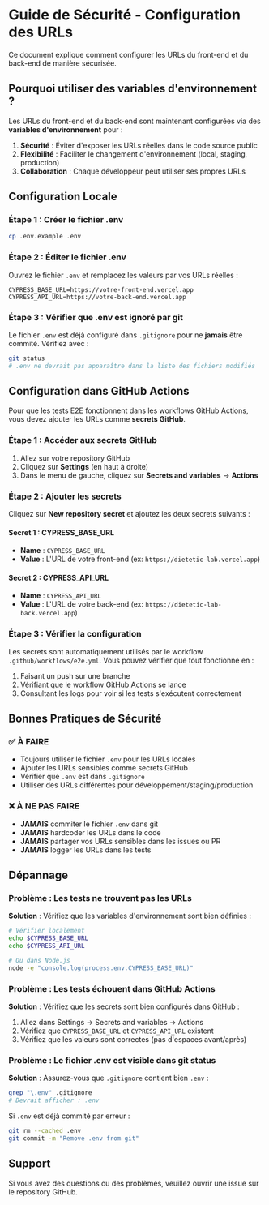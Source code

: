 # Guide de Sécurité - Configuration des URLs

Ce document explique comment configurer les URLs du front-end et du back-end de manière sécurisée.

## Pourquoi utiliser des variables d'environnement ?

Les URLs du front-end et du back-end sont maintenant configurées via des **variables d'environnement** pour :

1. **Sécurité** : Éviter d'exposer les URLs réelles dans le code source public
2. **Flexibilité** : Faciliter le changement d'environnement (local, staging, production)
3. **Collaboration** : Chaque développeur peut utiliser ses propres URLs

## Configuration Locale

### Étape 1 : Créer le fichier .env

```bash
cp .env.example .env
```

### Étape 2 : Éditer le fichier .env

Ouvrez le fichier `.env` et remplacez les valeurs par vos URLs réelles :

```env
CYPRESS_BASE_URL=https://votre-front-end.vercel.app
CYPRESS_API_URL=https://votre-back-end.vercel.app
```

### Étape 3 : Vérifier que .env est ignoré par git

Le fichier `.env` est déjà configuré dans `.gitignore` pour ne **jamais** être commité. Vérifiez avec :

```bash
git status
# .env ne devrait pas apparaître dans la liste des fichiers modifiés
```

## Configuration dans GitHub Actions

Pour que les tests E2E fonctionnent dans les workflows GitHub Actions, vous devez ajouter les URLs comme **secrets GitHub**.

### Étape 1 : Accéder aux secrets GitHub

1. Allez sur votre repository GitHub
2. Cliquez sur **Settings** (en haut à droite)
3. Dans le menu de gauche, cliquez sur **Secrets and variables** → **Actions**

### Étape 2 : Ajouter les secrets

Cliquez sur **New repository secret** et ajoutez les deux secrets suivants :

#### Secret 1 : CYPRESS_BASE_URL
- **Name** : `CYPRESS_BASE_URL`
- **Value** : L'URL de votre front-end (ex: `https://dietetic-lab.vercel.app`)

#### Secret 2 : CYPRESS_API_URL
- **Name** : `CYPRESS_API_URL`
- **Value** : L'URL de votre back-end (ex: `https://dietetic-lab-back.vercel.app`)

### Étape 3 : Vérifier la configuration

Les secrets sont automatiquement utilisés par le workflow `.github/workflows/e2e.yml`. Vous pouvez vérifier que tout fonctionne en :

1. Faisant un push sur une branche
2. Vérifiant que le workflow GitHub Actions se lance
3. Consultant les logs pour voir si les tests s'exécutent correctement

## Bonnes Pratiques de Sécurité

### ✅ À FAIRE

- Toujours utiliser le fichier `.env` pour les URLs locales
- Ajouter les URLs sensibles comme secrets GitHub
- Vérifier que `.env` est dans `.gitignore`
- Utiliser des URLs différentes pour développement/staging/production

### ❌ À NE PAS FAIRE

- **JAMAIS** commiter le fichier `.env` dans git
- **JAMAIS** hardcoder les URLs dans le code
- **JAMAIS** partager vos URLs sensibles dans les issues ou PR
- **JAMAIS** logger les URLs dans les tests

## Dépannage

### Problème : Les tests ne trouvent pas les URLs

**Solution** : Vérifiez que les variables d'environnement sont bien définies :

```bash
# Vérifier localement
echo $CYPRESS_BASE_URL
echo $CYPRESS_API_URL

# Ou dans Node.js
node -e "console.log(process.env.CYPRESS_BASE_URL)"
```

### Problème : Les tests échouent dans GitHub Actions

**Solution** : Vérifiez que les secrets sont bien configurés dans GitHub :
1. Allez dans Settings → Secrets and variables → Actions
2. Vérifiez que `CYPRESS_BASE_URL` et `CYPRESS_API_URL` existent
3. Vérifiez que les valeurs sont correctes (pas d'espaces avant/après)

### Problème : Le fichier .env est visible dans git status

**Solution** : Assurez-vous que `.gitignore` contient bien `.env` :

```bash
grep "\.env" .gitignore
# Devrait afficher : .env
```

Si `.env` est déjà commité par erreur :

```bash
git rm --cached .env
git commit -m "Remove .env from git"
```

## Support

Si vous avez des questions ou des problèmes, veuillez ouvrir une issue sur le repository GitHub.
